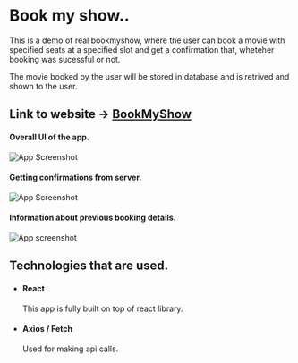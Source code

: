 # Book my show..

This is a demo of real bookmyshow, where the user can book a movie with specified seats at a specified slot and get a confirmation that, wheteher booking was sucessful or not.

The movie booked by the user will be stored in database and is retrived and shown to the user.

## Link to website -> [BookMyShow](https://bookmy-show.netlify.app/)


#### Overall UI of the app.

![App Screenshot](https://snipboard.io/qjIr2l.jpg)

#### Getting confirmations from server.

![App Screenshot](https://snipboard.io/uAr2ea.jpg)

#### Information about previous booking details.

![App screenshot](https://snipboard.io/NT461E.jpg)

## Technologies that are used.

- #### React  
    This app is fully built on top of react library.
- #### Axios / Fetch
    Used for making api calls.

